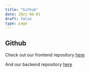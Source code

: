 ```yaml
---
title: "Github"
date: 2021-06-01
draft: false
type: page
---
```


## Github
Check out our frontend repository [here](https://github.com/qreoct/spark)

And our backend repository [here](https://github.com/tanruiquan/spark-backend)
